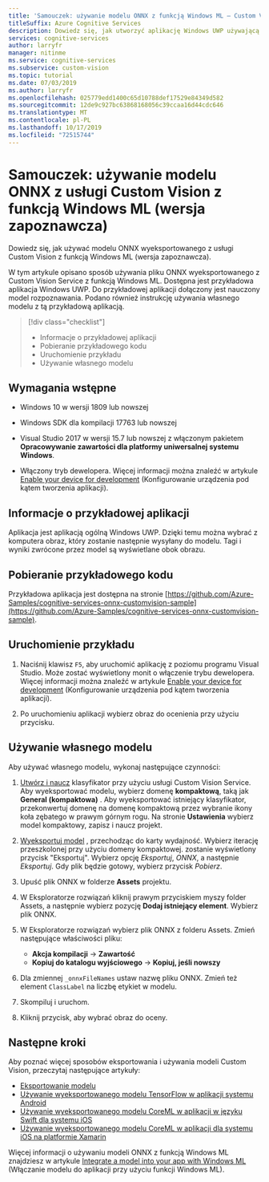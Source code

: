 ```yaml
---
title: 'Samouczek: używanie modelu ONNX z funkcją Windows ML — Custom Vision Service'
titleSuffix: Azure Cognitive Services
description: Dowiedz się, jak utworzyć aplikację Windows UWP używającą modelu ONNX wyeksportowanego z Azure Cognitive Services.
services: cognitive-services
author: larryfr
manager: nitinme
ms.service: cognitive-services
ms.subservice: custom-vision
ms.topic: tutorial
ms.date: 07/03/2019
ms.author: larryfr
ms.openlocfilehash: 025779edd1400c65d10788def17529e84349d582
ms.sourcegitcommit: 12de9c927bc63868168056c39ccaa16d44cdc646
ms.translationtype: MT
ms.contentlocale: pl-PL
ms.lasthandoff: 10/17/2019
ms.locfileid: "72515744"
---
```

# <a name="tutorial-use-an-onnx-model-from-custom-vision-with-windows-ml-preview"></a>Samouczek: używanie modelu ONNX z usługi Custom Vision z funkcją Windows ML (wersja zapoznawcza)

Dowiedz się, jak używać modelu ONNX wyeksportowanego z usługi Custom Vision z funkcją Windows ML (wersja zapoznawcza).

W tym artykule opisano sposób używania pliku ONNX wyeksportowanego z Custom Vision Service z funkcją Windows ML. Dostępna jest przykładowa aplikacja Windows UWP. Do przykładowej aplikacji dołączony jest nauczony model rozpoznawania. Podano również instrukcję używania własnego modelu z tą przykładową aplikacją.

> [!div class="checklist"]
> * Informacje o przykładowej aplikacji
> * Pobieranie przykładowego kodu
> * Uruchomienie przykładu
> * Używanie własnego modelu

## <a name="prerequisites"></a>Wymagania wstępne

* Windows 10 w wersji 1809 lub nowszej

* Windows SDK dla kompilacji 17763 lub nowszej

* Visual Studio 2017 w wersji 15.7 lub nowszej z włączonym pakietem __Opracowywanie zawartości dla platformy uniwersalnej systemu Windows__.

* Włączony tryb dewelopera. Więcej informacji można znaleźć w artykule [Enable your device for development](https://docs.microsoft.com/windows/uwp/get-started/enable-your-device-for-development) (Konfigurowanie urządzenia pod kątem tworzenia aplikacji).

## <a name="about-the-example-app"></a>Informacje o przykładowej aplikacji

Aplikacja jest aplikacją ogólną Windows UWP. Dzięki temu można wybrać z komputera obraz, który zostanie następnie wysyłany do modelu. Tagi i wyniki zwrócone przez model są wyświetlane obok obrazu.

## <a name="get-the-example-code"></a>Pobieranie przykładowego kodu

Przykładowa aplikacja jest dostępna na stronie [https://github.com/Azure-Samples/cognitive-services-onnx-customvision-sample](https://github.com/Azure-Samples/cognitive-services-onnx-customvision-sample).

## <a name="run-the-example"></a>Uruchomienie przykładu

1. Naciśnij klawisz `F5`, aby uruchomić aplikację z poziomu programu Visual Studio. Może zostać wyświetlony monit o włączenie trybu dewelopera. Więcej informacji można znaleźć w artykule [Enable your device for development](https://docs.microsoft.com/windows/uwp/get-started/enable-your-device-for-development) (Konfigurowanie urządzenia pod kątem tworzenia aplikacji).

1. Po uruchomieniu aplikacji wybierz obraz do ocenienia przy użyciu przycisku.

## <a name="use-your-own-model"></a>Używanie własnego modelu

Aby używać własnego modelu, wykonaj następujące czynności:

1. [Utwórz i naucz](https://docs.microsoft.com/azure/cognitive-services/custom-vision-service/getting-started-build-a-classifier) klasyfikator przy użyciu usługi Custom Vision Service. Aby wyeksportować modelu, wybierz domenę __kompaktową__, taką jak **General (kompaktowa)** . Aby wyeksportować istniejący klasyfikator, przekonwertuj domenę na domenę kompaktową przez wybranie ikony koła zębatego w prawym górnym rogu. Na stronie __Ustawienia__ wybierz model kompaktowy, zapisz i naucz projekt.  

1. [Wyeksportuj model](https://docs.microsoft.com/azure/cognitive-services/custom-vision-service/export-your-model) , przechodząc do karty wydajność. Wybierz iterację przeszkolonej przy użyciu domeny kompaktowej. zostanie wyświetlony przycisk "Eksportuj". Wybierz opcję *Eksportuj*, *ONNX*, a następnie *Eksportuj*. Gdy plik będzie gotowy, wybierz przycisk *Pobierz*.

1. Upuść plik ONNX w folderze __Assets__ projektu. 

1. W Eksploratorze rozwiązań kliknij prawym przyciskiem myszy folder Assets, a następnie wybierz pozycję __Dodaj istniejący element__. Wybierz plik ONNX.

1. W Eksploratorze rozwiązań wybierz plik ONNX z folderu Assets. Zmień następujące właściwości pliku:

    * __Akcja kompilacji__  ->  __Zawartość__
    * __Kopiuj do katalogu wyjściowego__  ->  __Kopiuj, jeśli nowszy__

1. Dla zmiennej `_onnxFileNames` ustaw nazwę pliku ONNX. Zmień też element `ClassLabel` na liczbę etykiet w modelu.

1. Skompiluj i uruchom.

1. Kliknij przycisk, aby wybrać obraz do oceny.

## <a name="next-steps"></a>Następne kroki

Aby poznać więcej sposobów eksportowania i używania modeli Custom Vision, przeczytaj następujące artykuły:

* [Eksportowanie modelu](https://docs.microsoft.com/azure/cognitive-services/custom-vision-service/export-your-model)
* [Używanie wyeksportowanego modelu TensorFlow w aplikacji systemu Android](https://github.com/Azure-Samples/cognitive-services-android-customvision-sample)
* [Używanie wyeksportowanego modelu CoreML w aplikacji w języku Swift dla systemu iOS](https://go.microsoft.com/fwlink/?linkid=857726)
* [Używanie wyeksportowanego modelu CoreML w aplikacji dla systemu iOS na platformie Xamarin](https://github.com/xamarin/ios-samples/tree/master/ios11/CoreMLAzureModel)

Więcej informacji o używaniu modeli ONNX z funkcją Windows ML znajdziesz w artykule [Integrate a model into your app with Windows ML](/windows/ai/windows-ml/integrate-model) (Włączanie modelu do aplikacji przy użyciu funkcji Windows ML).

